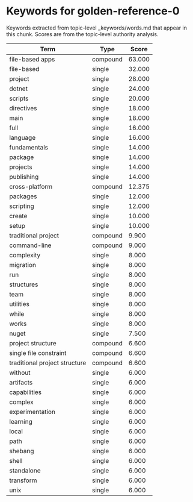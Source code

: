 # Keywords for golden-reference-0

Keywords extracted from topic-level _keywords/words.md that appear in this chunk.
Scores are from the topic-level authority analysis.

| Term | Type | Score |
|------|------|-------|
| file-based apps | compound | 63.000 |
| file-based | single | 32.000 |
| project | single | 28.000 |
| dotnet | single | 24.000 |
| scripts | single | 20.000 |
| directives | single | 18.000 |
| main | single | 18.000 |
| full | single | 16.000 |
| language | single | 16.000 |
| fundamentals | single | 14.000 |
| package | single | 14.000 |
| projects | single | 14.000 |
| publishing | single | 14.000 |
| cross-platform | compound | 12.375 |
| packages | single | 12.000 |
| scripting | single | 12.000 |
| create | single | 10.000 |
| setup | single | 10.000 |
| traditional project | compound | 9.900 |
| command-line | compound | 9.000 |
| complexity | single | 8.000 |
| migration | single | 8.000 |
| run | single | 8.000 |
| structures | single | 8.000 |
| team | single | 8.000 |
| utilities | single | 8.000 |
| while | single | 8.000 |
| works | single | 8.000 |
| nuget | single | 7.500 |
| project structure | compound | 6.600 |
| single file constraint | compound | 6.600 |
| traditional project structure | compound | 6.600 |
| without | single | 6.000 |
| artifacts | single | 6.000 |
| capabilities | single | 6.000 |
| complex | single | 6.000 |
| experimentation | single | 6.000 |
| learning | single | 6.000 |
| local | single | 6.000 |
| path | single | 6.000 |
| shebang | single | 6.000 |
| shell | single | 6.000 |
| standalone | single | 6.000 |
| transform | single | 6.000 |
| unix | single | 6.000 |
